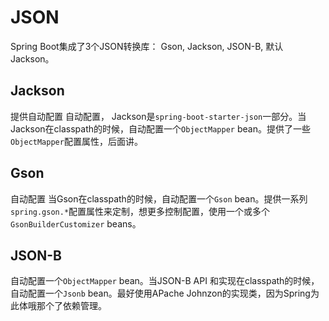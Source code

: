 # JSON

Spring Boot集成了3个JSON转换库： Gson, Jackson, JSON-B, 默认Jackson。

## Jackson

提供自动配置
自动配置， Jackson是`spring-boot-starter-json`一部分。当Jackson在classpath的时候，自动配置一个`ObjectMapper` bean。提供了一些`ObjectMapper`配置属性，后面讲。

## Gson

自动配置 当Gson在classpath的时候，自动配置一个`Gson` bean。提供一系列`spring.gson.*`配置属性来定制，想更多控制配置，使用一个或多个`GsonBuilderCustomizer` beans。

## JSON-B

自动配置一个`ObjectMapper` bean。当JSON-B API 和实现在classpath的时候，自动配置一个`Jsonb` bean。最好使用APache Johnzon的实现类，因为Spring为此体哦那个了依赖管理。